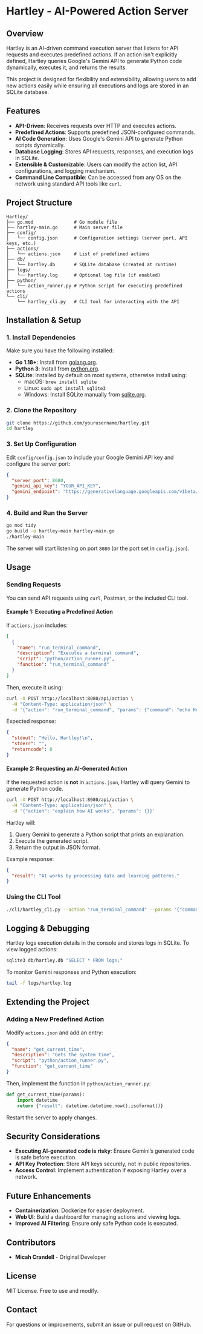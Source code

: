 # Hartley - AI-Powered Action Server

## Overview
Hartley is an AI-driven command execution server that listens for API requests and executes predefined actions. If an action isn't explicitly defined, Hartley queries Google's Gemini API to generate Python code dynamically, executes it, and returns the results.

This project is designed for flexibility and extensibility, allowing users to add new actions easily while ensuring all executions and logs are stored in an SQLite database.

## Features
- **API-Driven**: Receives requests over HTTP and executes actions.
- **Predefined Actions**: Supports predefined JSON-configured commands.
- **AI Code Generation**: Uses Google's Gemini API to generate Python scripts dynamically.
- **Database Logging**: Stores API requests, responses, and execution logs in SQLite.
- **Extensible & Customizable**: Users can modify the action list, API configurations, and logging mechanism.
- **Command Line Compatible**: Can be accessed from any OS on the network using standard API tools like `curl`.

## Project Structure
```
Hartley/
├── go.mod               # Go module file
├── hartley-main.go      # Main server file
├── config/
│   └── config.json      # Configuration settings (server port, API keys, etc.)
├── actions/
│   └── actions.json     # List of predefined actions
├── db/
│   └── hartley.db       # SQLite database (created at runtime)
├── logs/
│   └── hartley.log      # Optional log file (if enabled)
├── python/
│   └── action_runner.py # Python script for executing predefined actions
└── cli/
    └── hartley_cli.py   # CLI tool for interacting with the API
```

## Installation & Setup

### 1. Install Dependencies
Make sure you have the following installed:
- **Go 1.18+**: Install from [golang.org](https://golang.org/doc/install).
- **Python 3**: Install from [python.org](https://www.python.org/downloads/).
- **SQLite**: Installed by default on most systems, otherwise install using:
  - macOS: `brew install sqlite`
  - Linux: `sudo apt install sqlite3`
  - Windows: Install SQLite manually from [sqlite.org](https://www.sqlite.org/download.html).

### 2. Clone the Repository
```sh
git clone https://github.com/yourusername/hartley.git
cd hartley
```

### 3. Set Up Configuration
Edit `config/config.json` to include your Google Gemini API key and configure the server port:
```json
{
  "server_port": 8080,
  "gemini_api_key": "YOUR_API_KEY",
  "gemini_endpoint": "https://generativelanguage.googleapis.com/v1beta/models/gemini-1.5-flash:generateContent"
}
```

### 4. Build and Run the Server
```sh
go mod tidy
go build -o hartley-main hartley-main.go
./hartley-main
```
The server will start listening on port `8080` (or the port set in `config.json`).

## Usage

### Sending Requests
You can send API requests using `curl`, Postman, or the included CLI tool.

#### Example 1: Executing a Predefined Action
If `actions.json` includes:
```json
[
  {
    "name": "run_terminal_command",
    "description": "Executes a terminal command",
    "script": "python/action_runner.py",
    "function": "run_terminal_command"
  }
]
```
Then, execute it using:
```sh
curl -X POST http://localhost:8080/api/action \
  -H "Content-Type: application/json" \
  -d '{"action": "run_terminal_command", "params": {"command": "echo Hello, Hartley!"}}'
```
Expected response:
```json
{
  "stdout": "Hello, Hartley!\n",
  "stderr": "",
  "returncode": 0
}
```

#### Example 2: Requesting an AI-Generated Action
If the requested action is **not** in `actions.json`, Hartley will query Gemini to generate Python code.
```sh
curl -X POST http://localhost:8080/api/action \
  -H "Content-Type: application/json" \
  -d '{"action": "explain how AI works", "params": {}}'
```
Hartley will:
1. Query Gemini to generate a Python script that prints an explanation.
2. Execute the generated script.
3. Return the output in JSON format.

Example response:
```json
{
  "result": "AI works by processing data and learning patterns."
}
```

### Using the CLI Tool
```sh
./cli/hartley_cli.py --action "run_terminal_command" --params '{"command": "ls"}'
```

## Logging & Debugging
Hartley logs execution details in the console and stores logs in SQLite. To view logged actions:
```sh
sqlite3 db/hartley.db "SELECT * FROM logs;"
```
To monitor Gemini responses and Python execution:
```sh
tail -f logs/hartley.log
```

## Extending the Project
### Adding a New Predefined Action
Modify `actions.json` and add an entry:
```json
{
  "name": "get_current_time",
  "description": "Gets the system time",
  "script": "python/action_runner.py",
  "function": "get_current_time"
}
```
Then, implement the function in `python/action_runner.py`:
```python
def get_current_time(params):
    import datetime
    return {"result": datetime.datetime.now().isoformat()}
```
Restart the server to apply changes.

## Security Considerations
- **Executing AI-generated code is risky**: Ensure Gemini’s generated code is safe before execution.
- **API Key Protection**: Store API keys securely, not in public repositories.
- **Access Control**: Implement authentication if exposing Hartley over a network.

## Future Enhancements
- **Containerization**: Dockerize for easier deployment.
- **Web UI**: Build a dashboard for managing actions and viewing logs.
- **Improved AI Filtering**: Ensure only safe Python code is executed.

## Contributors
- **Micah Crandell** - Original Developer

## License
MIT License. Free to use and modify.

## Contact
For questions or improvements, submit an issue or pull request on GitHub.

